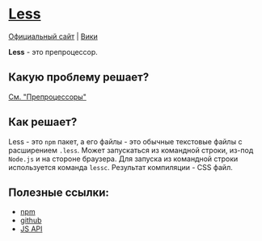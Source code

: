 [self]: data/css/preprocessor/less
# [Less][self]

[site]: http://lesscss.org
[wiki]: https://ru.wikipedia.org/wiki/LESS_(язык_стилей)
[Официальный сайт][site] | [Вики][wiki]

**Less** - это препроцессор.

## Какую проблему решает?
[См. "Препроцессоры"](data/css/preprocessor)

## Как решает?
Less - это `npm` пакет, а его файлы - это обычные текстовые файлы с расширением `.less`. Может запускаться из командной строки, из-под `Node.js` и на стороне браузера. Для запуска из командной строки используется команда `lessc`. Результат компиляции - CSS файл.

## Полезные ссылки:
- [npm](https://www.npmjs.com/package/less)
- [github](https://github.com/less/less.js)
- [JS API](http://lesscss.org/usage/#programmatic-usage)
